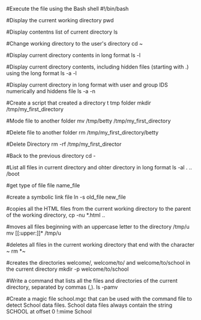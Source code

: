 #Execute the file using the Bash shell
#!/bin/bash

#Display the current working directory
pwd

#Display contentns list of current directory
ls

#Change working directory to the user's directory
cd ~

#Display current directory contents in long format
ls -l

#Display current directory contents, including hidden files (starting with .) using the long format
ls -a -l

#Display current directory in long format with user and group IDS numerically and hiddens file
ls -a -n

#Create a script that created a directory t tmp folder
mkdir /tmp/my_first_directory

#Mode file to another folder
mv /tmp/betty /tmp/my_first_directory

#Delete file to another folder
rm /tmp/my_first_directory/betty

#Delete Directory
rm -rf /tmp/my_first_director

#Back to the previous directory
cd -

#List all files in current directory and ohter directory in long format
ls -al . .. /boot

#get type of file
file name_file

#create a symbolic link file
ln -s old_file new_file

#copies all the HTML files from the current working directory to the parent of the working directory,
cp -nu *.html ..

#moves all files beginning with an uppercase letter to the directory /tmp/u
mv [[:upper:]]* /tmp/u

#deletes all files in the current working directory that end with the character ~
rm *~

#creates the directories welcome/, welcome/to/ and welcome/to/school in the current directory
mkdir -p welcome/to/school

#Write a command that lists all the files and directories of the current directory, separated by commas (,).
ls -pamv

#Create a magic file school.mgc that can be used with the command file to detect School data files. School data files always contain the string SCHOOL at offset 0
!:mime School



